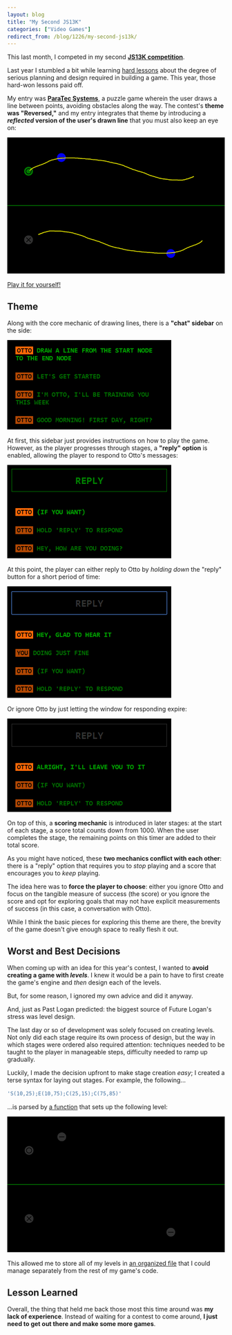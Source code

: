 ```yaml
---
layout: blog
title: "My Second JS13K"
categories: ["Video Games"]
redirect_from: /blog/1226/my-second-js13k/
---
```


This last month, I competed in my second **[JS13K competition](http://js13kgames.com/)**.

Last year I stumbled a bit while learning [hard lessons](http://www.loganfranken.com/blog/603/what-i-learned-from-js13k/) about the degree of serious planning and design required in building a game. This year, those hard-won lessons paid off.

My entry was **[ParaTec Systems](http://js13kgames.com/entries/paratec-systems)**, a puzzle game wherein the user draws a line between points, avoiding obstacles along the way. The contest's **theme was "Reversed,"** and my entry integrates that theme by introducing a **_reflected_ version of the user's drawn line** that you must also keep an eye on:

![Screenshot of core gameplay](/blog/images/screenshot_1.png)

[Play it for yourself!](http://js13kgames.com/entries/paratec-systems)

## Theme

Along with the core mechanic of drawing lines, there is a **"chat" sidebar** on the side:

![Screenshot of chat sidebar](/blog/images/screenshot_2.png)

At first, this sidebar just provides instructions on how to play the game. However, as the player progresses through stages, a **"reply" option** is enabled, allowing the player to respond to Otto's messages:

![Screenshot of chat sidebar with dialog focused on instructions](/blog/images/screenshot_3.png)

At this point, the player can either reply to Otto by _holding down_ the "reply" button for a short period of time:

![Screenshot of chat sidebar with the reply mechanic enabled](/blog/images/screenshot_4.png)

Or ignore Otto by just letting the window for responding expire:

![Screenshot of chat sidebar with reply mechanic expired](/blog/images/screenshot_5.png)

On top of this, a **scoring mechanic** is introduced in later stages: at the start of each stage, a score total counts down from 1000. When the user completes the stage, the remaining points on this timer are added to their total score.

As you might have noticed, these **two mechanics conflict with each other**: there is a "reply" option that requires you to _stop_ playing and a score that encourages you to _keep_ playing.

The idea here was to **force the player to choose**: either you ignore Otto and focus on the tangible measure of success (the score) or you ignore the score and opt for exploring goals that may not have explicit measurements of success (in this case, a conversation with Otto).

While I think the basic pieces for exploring this theme are there, the brevity of the game doesn't give enough space to really flesh it out.

## Worst and Best Decisions

When coming up with an idea for this year's contest, I wanted to **avoid creating a game with _levels_**. I knew it would be a pain to have to first create the game's engine and _then_ design each of the levels.

But, for some reason, I ignored my own advice and did it anyway.

And, just as Past Logan predicted: the biggest source of Future Logan's stress was level design.

The last day or so of development was solely focused on creating levels. Not only did each stage require its own process of design, but the way in which stages were ordered also required attention: techniques needed to be taught to the player in manageable steps, difficulty needed to ramp up gradually.

Luckily, I made the decision upfront to make stage creation _easy_; I created a terse syntax for laying out stages. For example, the following...

```javascript
'S(10,25);E(10,75);C(25,15);C(75,85)'
```

...is parsed by [a function](https://github.com/loganfranken/ParaTecSystems/blob/gh-pages/script/Game.js#L181) that sets up the following level:

![Screenshot of stage generated by syntax](/blog/images/screenshot_6.png)

This allowed me to store all of my levels in [an organized file](https://github.com/loganfranken/ParaTecSystems/blob/gh-pages/data/stages.js) that I could manage separately from the rest of my game's code.

## Lesson Learned

Overall, the thing that held me back those most this time around was **my lack of experience**. Instead of waiting for a contest to come around, **I just need to get out there and make some more games**.
